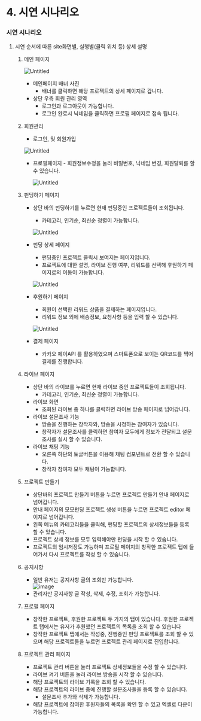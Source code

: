 # 4. 시연 시나리오

### 시연 시나리오

1. 시연 순서에 따른 site화면별, 실행별(클릭 위치 등) 상세 설명
    1. 메인 페이지
        
        ![Untitled](4%20%E1%84%89%E1%85%B5%E1%84%8B%E1%85%A7%E1%86%AB%20%E1%84%89%E1%85%B5%208f6f6/Untitled.png)
        
        - 메인페이지 배너 사진
            - 배너를 클릭하면 해당 프로젝트의 상세 페이지로 갑니다.
        - 상단 우측 회원 관리 영역
            - 로그인과 로그아웃이 가능합니다.
            - 로그인 완료시 닉네임을 클릭하면 프로필 페이지로 접속 됩니다.
        
    2. 회원관리
        - 로그인, 및 회원가입
        
        ![Untitled](4%20%E1%84%89%E1%85%B5%E1%84%8B%E1%85%A7%E1%86%AB%20%E1%84%89%E1%85%B5%208f6f6/Untitled%201.png)
        
        - 프로필페이지 - 회원정보수정을 눌러 비밀번호, 닉네임 변경, 회원탈퇴를 할 수 있습니다.
            
            ![Untitled](4%20%E1%84%89%E1%85%B5%E1%84%8B%E1%85%A7%E1%86%AB%20%E1%84%89%E1%85%B5%208f6f6/Untitled%202.png)
            
    3. 펀딩하기 페이지
        - 상단 바의 펀딩하기를 누르면 현재 펀딩중인 프로젝트들이 조회됩니다.
            - 카테고리, 인기순, 최신순 정렬이 가능합니다.
            
            ![Untitled](4%20%E1%84%89%E1%85%B5%E1%84%8B%E1%85%A7%E1%86%AB%20%E1%84%89%E1%85%B5%208f6f6/Untitled%203.png)
            
        - 펀딩 상세 페이지
            - 펀딩중인 프로젝트 클릭시 보여지는 페이지입니다.
            - 프로젝트에 대한 설명, 라이브 진행 여부, 
            리워드를 선택해 후원하기 페이지로의 이동이 가능합니다.
            
            ![Untitled](4%20%E1%84%89%E1%85%B5%E1%84%8B%E1%85%A7%E1%86%AB%20%E1%84%89%E1%85%B5%208f6f6/Untitled%204.png)
            
        - 후원하기 페이지
            - 회원이 선택한 리워드 상품을 결제하는 페이지입니다.
            - 리워드 정보 외에 배송정보, 요청사항 등을 입력 할 수 있습니다.
            
            ![Untitled](4%20%E1%84%89%E1%85%B5%E1%84%8B%E1%85%A7%E1%86%AB%20%E1%84%89%E1%85%B5%208f6f6/Untitled%205.png)
            
        - 결제 페이지
            - 카카오 페이API 를 활용하였으며 스마트폰으로 보이는 QR코드를 찍어 결제를 진행합니다.
    4. 라이브 페이지
        - 상단 바의 라이브를 누르면 현재 라이브 중인 프로젝트들이 조회됩니다.
            - 카테고리, 인기순, 최신순 정렬이 가능합니다.
        - 라이브 화면
            - 조회된 라이브 중 하나를 클릭하면 라이브 방송 페이지로 넘어갑니다.
        - 라이브 설문조사 기능
            - 방송을 진행하는 창작자와, 방송을 시청하는 참여자가 있습니다.
            - 창작자가 설문조사를 클릭하면 참여자 모두에게 정보가 전달되고 설문조사를 실시 할 수 있습니다.
        - 라이브 채팅 기능
            - 오른쪽 하단의 토글버튼을 이용해 채팅 컴포넌트로 전환 할 수 있습니다.
            - 창작자 참여자 모두 채팅이 가능합니다.
    5. 프로젝트 만들기
        - 상단바의 프로젝트 만들기 버튼을 누르면 프로젝트 만들기 안내 페이지로 넘어갑니다.
        - 안내 페이지의 모모펀딩 프로젝트 생성 버튼을 누르면 프로젝트 editor 페이지로 넘어갑니다.
        - 왼쪽 메뉴의 카테고리들을 클릭해, 펀딩할 프로젝트의 상세정보들을 등록 할 수 있습니다.
        - 프로젝트 상세 정보를 모두 입력해야만 펀딩을 시작 할 수 있습니다.
        - 프로젝트의 임시저장도 가능하며 프로필 페이지의 창작한 프로젝트 탭에 들어가서 다시 프로젝트를 작성 할 수 있습니다.
    6. 공지사항
        - 일반 유저는 공지사항 글의 조회만 가능합니다.   
        ![image](/uploads/cb46396e1c8daf7dc4a61f4acc1dbd24/image.png)
        - 관리자만 공지사항 글 작성, 삭제, 수정, 조회가 가능합니다.
    7. 프로필 페이지 
        - 창작한 프로젝트, 후원한 프로젝트 두 가지의 탭이 있습니다. 후원한 프로젝트 탭에서는 유저가 후원했던 프로젝트의 목록을 조회 할 수 있습니다
        - 창작한 프로젝트 탭에서는 작성중, 진행중인 펀딩 프로젝트를 조회 할 수 있으며
        해당 프로젝트들을 누르면 프로젝트 관리 페이지로 진입합니다.
    8. 프로젝트 관리 페이지
        - 프로젝트 관리 버튼을 눌러 프로젝트 상세정보들을 수정 할 수 있습니다.
        - 라이브 켜기 버튼을 눌러 라이브 방송을 시작 할 수 있습니다.
        - 해당 프로젝트의 라이브 기록을 조회 할 수 있습니다.
        - 해당 프로젝트의 라이브 중에 진행할 설문조사들을 등록 할 수 있습니다.
            - 설문조사 추가와 삭제가 가능합니다.
        - 해당 프로젝트에 참여한 후원자들의 목록을 확인 할 수 있고 엑셀로 다운이 가능합니다.